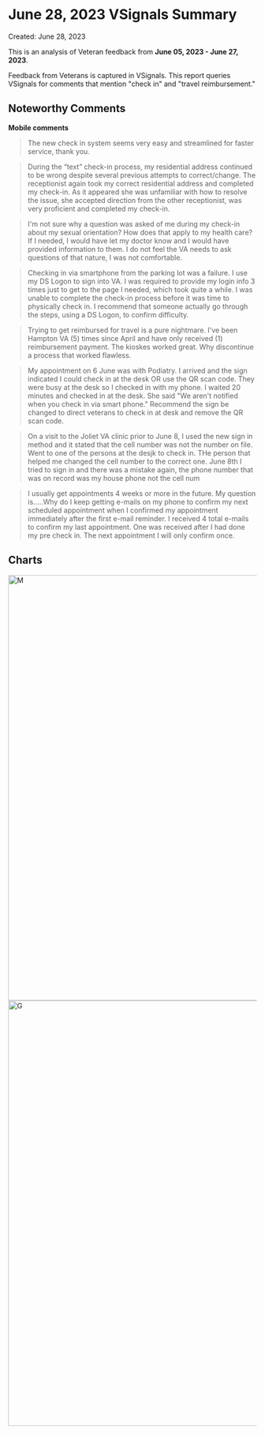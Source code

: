 # June 28, 2023 VSignals Summary

Created: June 28, 2023

This is an analysis of Veteran feedback from **June 05, 2023 - June 27, 2023**.

Feedback from Veterans is captured in VSignals. This report queries VSignals for comments that mention "check in" and "travel reimbursement." 


## Noteworthy Comments

**Mobile comments**

> The new check in system seems very easy and streamlined for faster service, thank you.

> During the “text” check-in process, my residential address continued to be wrong despite several previous attempts to correct/change.  The receptionist again took my correct residential address and completed my check-in.  As it appeared she was unfamiliar with how to resolve the issue, she accepted direction from the other receptionist, was very proficient and completed my check-in.

> I'm not sure why a question was asked of me during my check-in about my sexual orientation? How does that apply to my health care? If I needed, I would have let my doctor know and I would have provided information to them. I do not feel the VA needs to ask questions of that nature, I was not comfortable.

> Checking in via smartphone from the parking lot was a failure. I use my DS Logon to sign into VA. I was required to provide my login info 3 times just to get to the page I needed, which took quite a while. I was unable to complete the check-in process before it was time to physically check in. I recommend that someone actually go through the steps, using a DS Logon, to confirm difficulty.

> Trying to get reimbursed for travel is a pure nightmare. I've been Hampton VA (5) times since April and have only received (1) reimbursement payment. The kioskes worked great. Why discontinue a process that worked flawless.

> My appointment on 6 June was with Podiatry. I arrived and the sign indicated I could check in at the desk OR use the QR scan code. They were busy at the desk so I checked in with my phone. I waited 20 minutes and checked in at the desk. She said "We aren't notified when you check in via smart phone." Recommend the sign be changed to direct veterans to check in at desk and remove the QR scan code.

> On a visit to the Joliet VA clinic prior to June 8, I used the new sign in method and it stated that the cell number was not the number on file. Went to one of the persons at the desjk to check in. THe person that helped me changed the cell number to the correct one. June 8th I tried to sign in and there was a mistake again, the phone number that was on record was my house phone not the cell num

> I usually get appointments 4 weeks or more in the future. My question is.....Why do I keep getting e-mails on my phone to confirm my next scheduled appointment when I confirmed my appointment immediately after the first e-mail reminder. I received 4 total e-mails to confirm my last appointment. One was received after I had done my pre check in. The next appointment I will only confirm once.

 
## Charts

<img width="862" alt="M" src="https://github.com/department-of-veterans-affairs/va.gov-team/assets/90633685/fb4977fd-9d41-4ae0-a180-33cede522543">

<img width="862" alt="G" src="https://github.com/department-of-veterans-affairs/va.gov-team/assets/90633685/579a946a-761f-4274-ac59-55d69b71c2e4">


